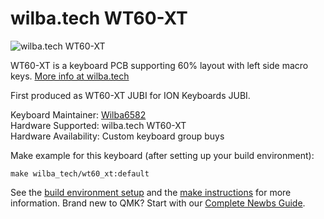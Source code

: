 # wilba.tech WT60-XT

![wilba.tech WT60-XT](https://ionkeyboards.com/data/_uploaded/image/jubi_a.jpg)

WT60-XT is a keyboard PCB supporting 60% layout with left side macro keys. [More info at wilba.tech](https://wilba.tech/)

First produced as WT60-XT JUBI for ION Keyboards JUBI.

Keyboard Maintainer: [Wilba6582](https://github.com/Wilba6582)  
Hardware Supported: wilba.tech WT60-XT  
Hardware Availability: Custom keyboard group buys

Make example for this keyboard (after setting up your build environment):

    make wilba_tech/wt60_xt:default

See the [build environment setup](https://docs.qmk.fm/#/getting_started_build_tools) and the [make instructions](https://docs.qmk.fm/#/getting_started_make_guide) for more information. Brand new to QMK? Start with our [Complete Newbs Guide](https://docs.qmk.fm/#/newbs).